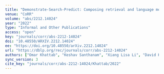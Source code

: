 ```yaml
---
title: "Demonstrate-Search-Predict: Composing retrieval and language models for knowledge-intensive NLP."
venue: "CoRR"
volume: "abs/2212.14024"
year: "2022"
type: "Informal and Other Publications"
access: "open"
key: "journals/corr/abs-2212-14024"
doi: "10.48550/ARXIV.2212.14024"
ee: "https://doi.org/10.48550/arXiv.2212.14024"
url: "https://dblp.org/rec/journals/corr/abs-2212-14024"
authors: ["Omar Khattab", "Keshav Santhanam", "Xiang Lisa Li", "David Hall", "Percy Liang", "Christopher Potts", "Matei Zaharia"]
sync_version: 3
cite_key: "journals/corr/abs-2212-14024/Khattab/2022"
---
```

